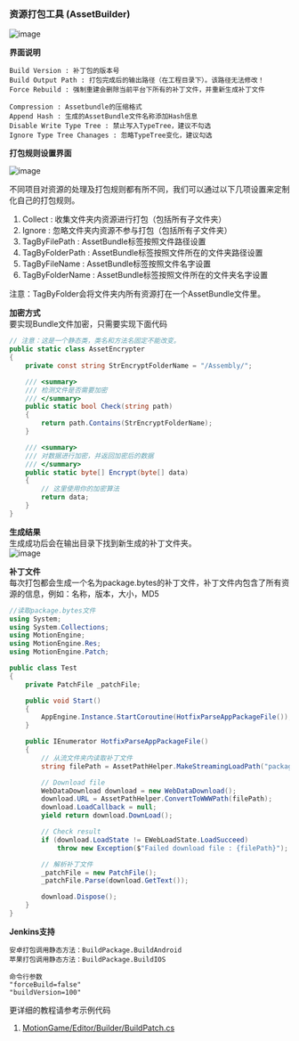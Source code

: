 ### 资源打包工具 (AssetBuilder)

![image](https://github.com/gmhevinci/MotionFramework/raw/master/Docs/Image/img101.png)

**界面说明**  
```
Build Version : 补丁包的版本号
Build Output Path : 打包完成后的输出路径（在工程目录下）。该路径无法修改！
Force Rebuild : 强制重建会删除当前平台下所有的补丁文件，并重新生成补丁文件

Compression : Assetbundle的压缩格式
Append Hash : 生成的AssetBundle文件名称添加Hash信息
Disable Write Type Tree : 禁止写入TypeTree，建议不勾选
Ignore Type Tree Chanages : 忽略TypeTree变化，建议勾选
```

**打包规则设置界面**  

![image](https://github.com/gmhevinci/MotionFramework/raw/master/Docs/Image/img101_2.png)

不同项目对资源的处理及打包规则都有所不同，我们可以通过以下几项设置来定制化自己的打包规则。  
1. Collect : 收集文件夹内资源进行打包（包括所有子文件夹）
2. Ignore : 忽略文件夹内资源不参与打包（包括所有子文件夹）
3. TagByFilePath : AssetBundle标签按照文件路径设置
4. TagByFolderPath : AssetBundle标签按照文件所在的文件夹路径设置
5. TagByFileName : AssetBundle标签按照文件名字设置
6. TagByFolderName : AssetBundle标签按照文件所在的文件夹名字设置  

注意：TagByFolder会将文件夹内所有资源打在一个AssetBundle文件里。


**加密方式**  
要实现Bundle文件加密，只需要实现下面代码
```C#
// 注意：这是一个静态类，类名和方法名固定不能改变。
public static class AssetEncrypter
{
	private const string StrEncryptFolderName = "/Assembly/";

	/// <summary>
	/// 检测文件是否需要加密
	/// </summary>
	public static bool Check(string path)
	{
		return path.Contains(StrEncryptFolderName);
	}

	/// <summary>
	/// 对数据进行加密，并返回加密后的数据
	/// </summary>
	public static byte[] Encrypt(byte[] data)
	{
		// 这里使用你的加密算法
		return data;
	}
}
```

**生成结果**  
生成成功后会在输出目录下找到新生成的补丁文件夹。  
![image](https://github.com/gmhevinci/MotionFramework/raw/master/Docs/Image/img101_1.png)

**补丁文件**  
每次打包都会生成一个名为package.bytes的补丁文件，补丁文件内包含了所有资源的信息，例如：名称，版本，大小，MD5
```C#
//读取package.bytes文件
using System;
using System.Collections;
using MotionEngine;
using MotionEngine.Res;
using MotionEngine.Patch;

public class Test
{
	private PatchFile _patchFile;

	public void Start()
	{
		AppEngine.Instance.StartCoroutine(HotfixParseAppPackageFile());
	}

	public IEnumerator HotfixParseAppPackageFile()
	{
		// 从流文件夹内读取补丁文件
		string filePath = AssetPathHelper.MakeStreamingLoadPath("package.bytes");

		// Download file
		WebDataDownload download = new WebDataDownload();
		download.URL = AssetPathHelper.ConvertToWWWPath(filePath);
		download.LoadCallback = null;
		yield return download.DownLoad();

		// Check result
		if (download.LoadState != EWebLoadState.LoadSucceed)
			throw new Exception($"Failed download file : {filePath}");

		// 解析补丁文件
		_patchFile = new PatchFile();
		_patchFile.Parse(download.GetText());

		download.Dispose();
	}
}
```

**Jenkins支持**
```
安卓打包调用静态方法：BuildPackage.BuildAndroid
苹果打包调用静态方法：BuildPackage.BuildIOS

命令行参数
"forceBuild=false"
"buildVersion=100"
```

更详细的教程请参考示例代码
1. [MotionGame/Editor/Builder/BuildPatch.cs](https://github.com/gmhevinci/MotionFramework/blob/master/Assets/MotionGame/Editor/Builder/BuildPatch.cs)